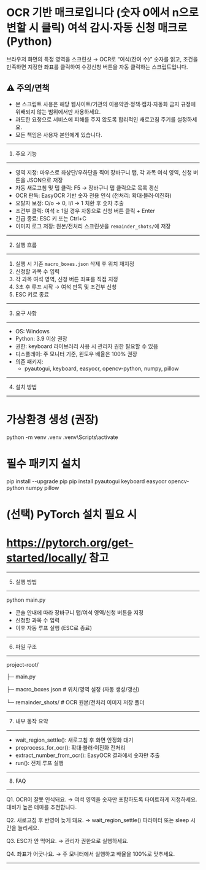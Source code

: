 OCR 기반 매크로입니다 (숫자 0에서 n으로 변할 시 클릭)
여석 감시·자동 신청 매크로 (Python)
=================================

브라우저 화면의 특정 영역을 스크린샷 → OCR로 “여석(잔여 수)” 숫자를 읽고,
조건을 만족하면 지정한 좌표를 클릭하여 수강신청 버튼을 자동 클릭하는 스크립트입니다.

⚠️ 주의/면책
------------
- 본 스크립트 사용은 해당 웹사이트/기관의 이용약관·정책·캡차·자동화 금지 규정에 위배되지 않는 범위에서만 사용하세요.
- 과도한 요청으로 서비스에 피해를 주지 않도록 합리적인 새로고침 주기를 설정하세요.
- 모든 책임은 사용자 본인에게 있습니다.

---------------------------------
1. 주요 기능
---------------------------------
- 영역 지정: 마우스로 좌상단/우하단을 찍어 장바구니 탭, 각 과목 여석 영역, 신청 버튼을 JSON으로 저장
- 자동 새로고침 및 탭 클릭: F5 → 장바구니 탭 클릭으로 목록 갱신
- OCR 판독: EasyOCR 기반 숫자 전용 인식 (전처리: 확대·블러·이진화)
- 오탈자 보정: O/o → 0, I/l → 1 치환 후 숫자 추출
- 조건부 클릭: 여석 ≥ 1일 경우 자동으로 신청 버튼 클릭 + Enter
- 긴급 종료: ESC 키 또는 Ctrl+C
- 이미지 로그 저장: 원본/전처리 스크린샷을 `remainder_shots/`에 저장

---------------------------------
2. 실행 흐름
---------------------------------
1) 실행 시 기존 `macro_boxes.json` 삭제 후 위치 재지정
2) 신청할 과목 수 입력
3) 각 과목 여석 영역, 신청 버튼 좌표를 직접 지정
4) 3초 후 루프 시작 → 여석 판독 및 조건부 신청
5) ESC 키로 종료

---------------------------------
3. 요구 사항
---------------------------------
- OS: Windows
- Python: 3.9 이상 권장
- 권한: keyboard 라이브러리 사용 시 관리자 권한 필요할 수 있음
- 디스플레이: 주 모니터 기준, 윈도우 배율은 100% 권장
- 의존 패키지:
  - pyautogui, keyboard, easyocr, opencv-python, numpy, pillow

---------------------------------
4. 설치 방법
---------------------------------
# 가상환경 생성 (권장)
python -m venv .venv
.venv\Scripts\activate

# 필수 패키지 설치
pip install --upgrade pip
pip install pyautogui keyboard easyocr opencv-python numpy pillow

# (선택) PyTorch 설치 필요 시
# https://pytorch.org/get-started/locally/ 참고

---------------------------------
5. 실행 방법
---------------------------------
python main.py

- 콘솔 안내에 따라 장바구니 탭/여석 영역/신청 버튼을 지정
- 신청할 과목 수 입력
- 이후 자동 루프 실행 (ESC로 종료)

---------------------------------
6. 파일 구조
---------------------------------
project-root/

 ├─ main.py
 
 ├─ macro_boxes.json         # 위치/영역 설정 (자동 생성/갱신)
 
 └─ remainder_shots/         # OCR 원본/전처리 이미지 저장 폴더

---------------------------------
7. 내부 동작 요약
---------------------------------
- wait_region_settle(): 새로고침 후 화면 안정화 대기
- preprocess_for_ocr(): 확대·블러·이진화 전처리
- extract_number_from_ocr(): EasyOCR 결과에서 숫자만 추출
- run(): 전체 루프 실행

---------------------------------
8. FAQ
---------------------------------
Q1. OCR이 잘못 인식돼요.
 → 여석 영역을 숫자만 포함하도록 타이트하게 지정하세요. 대비가 높은 테마를 추천합니다.

Q2. 새로고침 후 반영이 늦게 돼요.
 → wait_region_settle() 파라미터 또는 sleep 시간을 늘리세요.

Q3. ESC가 안 먹어요.
 → 관리자 권한으로 실행하세요.

Q4. 좌표가 어긋나요.
 → 주 모니터에서 실행하고 배율을 100%로 맞추세요.

---------------------------------
